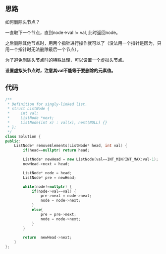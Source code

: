 ## 思路

如何删除头节点？

一直取下一个节点，直到node->val != val, 此时返回node。

之后删除其他节点时，用两个指针进行操作就可以了（没法用一个指针是因为，只用一个指针时无法删除最后一个节点）。



为了避免删除头节点时的特殊处理，可以设置一个虚拟头节点。

**设置虚拟头节点时，注意其val不能等于要删除的元素值。**

## 代码

```c++
/**
 * Definition for singly-linked list.
 * struct ListNode {
 *     int val;
 *     ListNode *next;
 *     ListNode(int x) : val(x), next(NULL) {}
 * };
 */
class Solution {
public:
    ListNode* removeElements(ListNode* head, int val) {
        if(head==nullptr) return head;

        ListNode* newHead = new ListNode(val==INT_MIN?INT_MAX:val-1);
        newHead->next = head;

        ListNode* node = head;
        ListNode* pre = newHead;

        while(node!=nullptr) {
            if(node->val==val) {
                pre->next = node->next;
                node = node->next;
            }
            else{
                pre = pre->next;
                node = node->next;
            }
        }
        
        return  newHead->next;
    }
};
```



